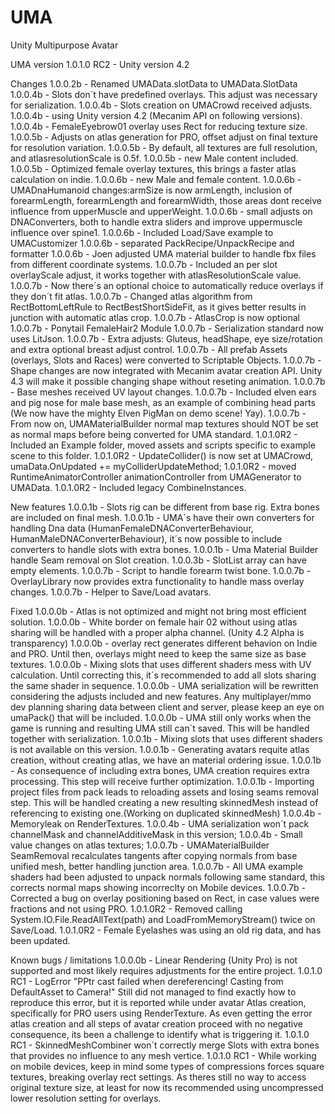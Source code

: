 UMA
===

Unity Multipurpose Avatar


UMA version 1.0.1.0 RC2 - Unity version 4.2

Changes
1.0.0.2b - Renamed UMAData.slotData to UMAData.SlotData
1.0.0.4b - Slots don´t have predefined overlays. This adjust was necessary for serialization.
1.0.0.4b - Slots creation on UMACrowd received adjusts.
1.0.0.4b - using Unity version 4.2 (Mecanim API on following versions).
1.0.0.4b - FemaleEyebrow01 overlay uses Rect for reducing texture size.
1.0.0.5b - Adjusts on atlas generation for PRO, offset adjust on final texture for resolution variation.
1.0.0.5b - By default, all textures are full resolution, and atlasresolutionScale is 0.5f.
1.0.0.5b - new Male content included.
1.0.0.5b - Optimized female overlay textures, this brings a faster atlas calculation on indie.
1.0.0.6b - new Male and female content.
1.0.0.6b - UMADnaHumanoid changes:armSize is now armLength, inclusion of forearmLength, forearmLength and forearmWidth, those areas dont receive influence from upperMuscle and upperWeight.
1.0.0.6b - small adjusts on DNAConverters, both to handle extra sliders and improve uppermuscle influence over spine1.
1.0.0.6b - Included Load/Save example to UMACustomizer
1.0.0.6b - separated PackRecipe/UnpackRecipe and formatter
1.0.0.6b - Joen adjusted UMA material builder to handle fbx files from different coordinate systems.
1.0.0.7b - Included an per slot overlayScale adjust, it works together with atlasResolutionScale value.
1.0.0.7b - Now there´s an optional choice to automatically reduce overlays if they don´t fit atlas.
1.0.0.7b - Changed atlas algorithm from RectBottomLeftRule to RectBestShortSideFit, as it gives better results in junction with automatic atlas crop.
1.0.0.7b - AtlasCrop is now optional
1.0.0.7b - Ponytail FemaleHair2 Module
1.0.0.7b - Serialization standard now uses LitJson.
1.0.0.7b - Extra adjusts: Gluteus, headShape, eye size/rotation and extra optional breast adjust control.
1.0.0.7b - All prefab Assets (overlays, Slots and Races) were converted to Scriptable Objects.
1.0.0.7b - Shape changes are now integrated with Mecanim avatar creation API. Unity 4.3 will make it possible changing shape without reseting animation.
1.0.0.7b - Base meshes received UV layout changes.
1.0.0.7b - Included elven ears and pig nose for male base mesh, as an example of 
combining head parts (We now have the mighty Elven PigMan on demo scene! Yay).
1.0.0.7b - From now on, UMAMaterialBuilder normal map textures should NOT be set as normal maps before being converted for UMA standard.
1.0.1.0R2 - Included an Example folder, moved assets and scripts specific to example scene to this folder.
1.0.1.0R2 - UpdateCollider() is now set at UMACrowd, umaData.OnUpdated += myColliderUpdateMethod;
1.0.1.0R2 - moved RuntimeAnimatorController animationController from UMAGenerator to UMAData.
1.0.1.0R2 - Included legacy CombineInstances.


New features
1.0.0.1b - Slots rig can be different from base rig. Extra bones are included on final mesh.
1.0.0.1b - UMA´s have their own converters for handling Dna data (HumanFemaleDNAConverterBehaviour, HumanMaleDNAConverterBehaviour), it´s now possible to include converters to handle slots with extra bones.
1.0.0.1b - Uma Material Builder handle Seam removal on Slot creation.
1.0.0.3b - SlotList array can have empty elements. 
1.0.0.7b - Script to handle forearm twist bone.
1.0.0.7b - OverlayLibrary now provides extra functionality to handle mass overlay changes.
1.0.0.7b - Helper to Save/Load avatars.

Fixed
1.0.0.0b - Atlas is not optimized and might not bring most efficient solution.
1.0.0.0b - White border on female hair 02 without using atlas sharing will be handled with a proper alpha channel. (Unity 4.2 Alpha is transparency)
1.0.0.0b - overlay rect generates different behavion on Indie and PRO. Until then, overlays might need to keep the same size as base textures.
1.0.0.0b - Mixing slots that uses different shaders mess with UV calculation. Until correcting this, it´s recommended to add all slots sharing the same shader in sequence.
1.0.0.0b - UMA serialization will be rewritten considering the adjusts included and new features. Any multiplayer/mmo dev planning sharing data between client and server, please keep an eye on umaPack() that will be included.
1.0.0.0b - UMA still only works when the game is running and resulting UMA still can´t saved. This will be handled together with serialization.
1.0.0.1b - Mixing slots that uses different shaders is not available on this version.
1.0.0.1b - Generating avatars requite atlas creation, without creating atlas, we have an material ordering issue.
1.0.0.1b - As consequence of including extra bones, UMA creation requires extra processing. This step will receive further optimization.
1.0.0.1b - Importing project files from pack leads to reloading assets and losing seams removal step. This will be handled creating a new resulting skinnedMesh instead of referencing to existing one.(Working on duplicated skinnedMesh)
1.0.0.4b - Memoryleak on RenderTextures.
1.0.0.4b - UMA serialization won´t pack channelMask and channelAdditiveMask in this version;
1.0.0.4b - Small value changes on atlas textures;
1.0.0.7b - UMAMaterialBuilder SeamRemoval recalculates tangents after copying normals from base unified mesh, better handling junction area.
1.0.0.7b - All UMA example shaders had been adjusted to unpack normals following same standard, this corrects normal maps showing incorreclty on 
Mobile devices.
1.0.0.7b - Corrected a bug on overlay positioning based on Rect, in case values were fractions and not using PRO.
1.0.1.0R2 - Removed calling System.IO.File.ReadAllText(path) and LoadFromMemoryStream() twice on Save/Load.
1.0.1.0R2 - Female Eyelashes was using an old rig data, and has been updated.

Known bugs / limitations 
1.0.0.0b - Linear Rendering (Unity Pro) is not supported and most likely requires adjustments for the entire project.
1.0.1.0 RC1 - LogError "PPtr cast failed when dereferencing! Casting from DefaultAsset to Camera!" Still did not managed to find exactly how to reproduce 
this error, but it is reported while under avatar Atlas creation, specifically for PRO users using RenderTexture. As even getting the error
atlas creation and all steps of avatar creation proceed with no negative consequence, its been a challenge to identify what is triggering it.
1.0.1.0 RC1 - SkinnedMeshCombiner won´t correctly merge Slots with extra bones that provides no influence to any mesh vertice.
1.0.1.0 RC1 - While working on mobile devices, keep in mind some types of compressions forces square textures, breaking overlay rect settings. As theres still no way to 
access original texture size, at least for now its recommended using uncompressed lower resolution setting for overlays.
